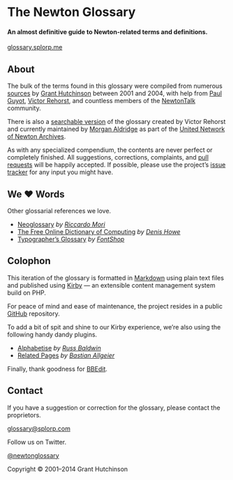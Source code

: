 
# The Newton Glossary

#### An almost definitive guide to Newton-related terms and definitions.

[glossary.splorp.me](http://glossary.splorp.me/)


## About

The bulk of the terms found in this glossary were compiled from numerous [sources](http://glossary.splorp.me/sources) by [Grant Hutchinson](http://splorp.com/) between 2001 and 2004, with help from [Paul Guyot](http://www.kallisys.com/), [Victor Rehorst](http://www.chuma.org/), and countless members of the [NewtonTalk](http://newtontalk.net/) community.

There is also a [searchable version](http://tools.unna.org/glossary/) of the glossary created by Victor Rehorst and currently maintained by [Morgan Aldridge](http://makkintosshu.com/) as part of the [United Network of Newton Archives](http://www.unna.org/).

As with any specialized compendium, the contents are never perfect or completely finished. All suggestions, corrections, complaints, and [pull requests](https://github.com/splorp/newton-glossary/pulls) will be happily accepted. If possible, please use the project’s [issue tracker](https://github.com/splorp/newton-glossary/issues) for any input you might have.


## We &hearts; Words

Other glossarial references we love.

+ [Neoglossary](http://neoglossary.tumblr.com/) _by [Riccardo Mori](http://morrick.me/)_
+ [The Free Online Dictionary of Computing](http://foldoc.org/) _by [Denis Howe](https://plus.google.com/+DenisHowe/posts)_
+ [Typographer’s Glossary](http://fontshop.com/glossary/) _by [FontShop](http://fontshop.com/)_


## Colophon

This iteration of the glossary is formatted in [Markdown](http://daringfireball.net/projects/markdown/) using plain text files and published using [Kirby](http://getkirby.com/) — an extensible content management system build on PHP.

For peace of mind and ease of maintenance, the project resides in a public [GitHub](https://github.com/splorp/newton-glossary/) repository.

To add a bit of spit and shine to our Kirby experience, we’re also using the following handy dandy plugins.

+ [Alphabetise](https://github.com/shoesforindustry/kirbycms-extensions/tree/master/plugins/alphabetise) _by [Russ Baldwin](http://shoesforindustry.net/)_
+ [Related Pages](https://github.com/bastianallgeier/kirbycms-extensions/tree/master/plugins/related) _by [Bastian Allgeier](http://bastianallgeier.com/)_

Finally, thank goodness for [BBEdit](http://www.barebones.com/products/bbedit/).


## Contact

If you have a suggestion or correction for the glossary, please contact the proprietors.

[glossary@splorp.com](mailto:glossary@splorp.com)

Follow us on Twitter.

[@newtonglossary](http://twitter.com/newtonglossary)

Copyright © 2001–2014 Grant Hutchinson

